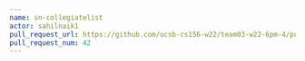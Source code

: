 ```yaml
---
name: sn-collegiatelist
actor: sahilnaik1
pull_request_url: https://github.com/ucsb-cs156-w22/team03-w22-6pm-4/pull/42
pull_request_num: 42
---
```


